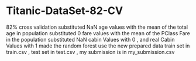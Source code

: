 # Titanic-DataSet-82-CV
82% cross validation 
substituted NaN age values with the mean of the total age in population 
substituted 0 fare values with the mean of the PClass Fare in the population 
substituted NaN cabin Values with 0 , and real Cabin Values with 1 
made the random forest use the new prepared data 
train set in train.csv , test set in test.csv , my submission is in my_submission.csv
